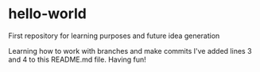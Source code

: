 # hello-world
First repository for learning purposes and future idea generation

Learning how to work with branches and make commits I've added lines 3 and 4 to this README.md file. Having fun!
